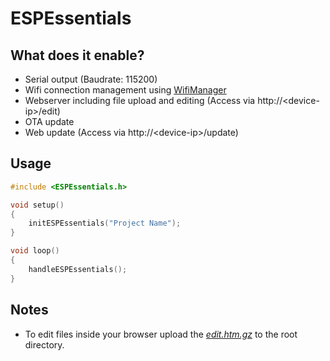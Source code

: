 # ESPEssentials

## What does it enable?
- Serial output (Baudrate: 115200)
- Wifi connection management using [WifiManager](https://github.com/tzapu/WiFiManager)
- Webserver including file upload and editing (Access via http://&lt;device-ip&gt;/edit)
- OTA update
- Web update (Access via http://&lt;device-ip&gt;/update)

## Usage
```cpp
#include <ESPEssentials.h>

void setup()
{
	initESPEssentials("Project Name");
}

void loop()
{
	handleESPEssentials();
}
```

## Notes
- To edit files inside your browser upload the [_edit.htm.gz_](https://github.com/stnkl/ESPEssentials/blob/master/data/edit.htm.gz) to the root directory.
